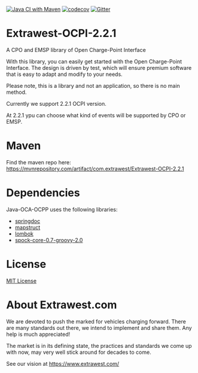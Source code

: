 [![Java CI with Maven](https://github.com/extrawest/Extrawest-OCPI-2.2.1/actions/workflows/release-publish.yml/badge.svg)](https://github.com/extrawest/Extrawest-OCPI-2.2.1/actions/workflows/snapshot-publish.yml)
[![codecov](https://codecov.io/gh/extrawest/Extrawest-OCPI-2.2.1/branch/master/graph/badge.svg)](https://codecov.io/gh/extrawest/Extrawest-OCPI-2.2.1)
[![Gitter](https://badges.gitter.im/extrawest/Extrawest-OCPI-2.2.1.svg)](https://gitter.im/extrawest/Extrawest-OCPI-2.2.1?utm_source=badge&utm_medium=badge&utm_campaign=pr-badge)

Extrawest-OCPI-2.2.1
=============

A CPO and EMSP library of Open Charge-Point Interface

With this library, you can easily get started with the Open Charge-Point Interface.
The design is driven by test, which will ensure premium software that is easy to adapt and modify to your needs.

Please note, this is a library and not an application, so there is no main method. 

Currently we support 2.2.1 OCPI version.

At 2.2.1 ypu can choose what kind of events will be supported by CPO or EMSP.

Maven
=====

Find the maven repo here: https://mvnrepository.com/artifact/com.extrawest/Extrawest-OCPI-2.2.1

Dependencies
============

Java-OCA-OCPP uses the following libraries:

* [springdoc](https://springdoc.org)
* [mapstruct](https://mapstruct.org)
* [lombok](https://projectlombok.org)
* [spock-core-0.7-groovy-2.0](http://spockframework.org)

License
=======

[MIT License](LICENSE)

About Extrawest.com
=======

We are devoted to push the marked for vehicles charging forward.
There are many standards out there, we intend to implement and share them. Any help is much appreciated!

The market is in its defining state, the practices and standards we come up with now, may very well stick around for decades to come.

See our vision at https://www.extrawest.com/
